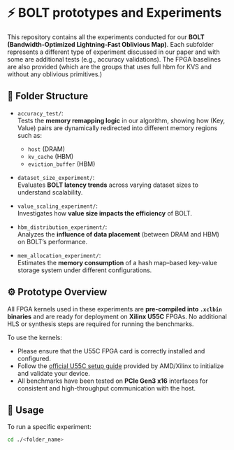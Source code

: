 # ⚡ BOLT prototypes and Experiments

This repository contains all the experiments conducted for our **BOLT (Bandwidth-Optimized Lightning-Fast Oblivious Map)**. Each subfolder represents a different type of experiment discussed in our paper and with some are additional tests (e.g., accuracy validations). The FPGA baselines are also provided (which are the groups that uses full hbm for KVS and without any oblivious primitives.)

## 📁 Folder Structure

- `accuracy_test/`:  
  Tests the **memory remapping logic** in our algorithm, showing how (Key, Value) pairs are dynamically redirected into different memory regions such as:
  - `host` (DRAM)
  - `kv_cache` (HBM)
  - `eviction_buffer` (HBM)

- `dataset_size_experiment/`:  
  Evaluates **BOLT latency trends** across varying dataset sizes to understand scalability.

- `value_scaling_experiment/`:  
  Investigates how **value size impacts the efficiency** of BOLT.

- `hbm_distribution_experiment/`:  
  Analyzes the **influence of data placement** (between DRAM and HBM) on BOLT’s performance.

- `mem_allocation_experiment/`:  
  Estimates the **memory consumption** of a hash map–based key-value storage system under different configurations.

## ⚙️ Prototype Overview

All FPGA kernels used in these experiments are **pre-compiled into `.xclbin` binaries** and are ready for deployment on **Xilinx U55C** FPGAs. No additional HLS or synthesis steps are required for running the benchmarks.

To use the kernels:
- Please ensure that the U55C FPGA card is correctly installed and configured.
- Follow the [official U55C setup guide](https://www.xilinx.com/products/boards-and-kits/alveo/u55c.html) provided by AMD/Xilinx to initialize and validate your device.
- All benchmarks have been tested on **PCIe Gen3 x16** interfaces for consistent and high-throughput communication with the host.

## 🚀 Usage

To run a specific experiment:

```bash
cd ./<folder_name>
